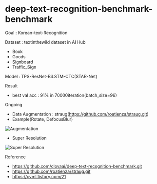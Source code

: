 # deep-text-recognition-benchmark-benchmark

Goal : Korean-text-Recognition

Dataset : textinthewild dataset in AI Hub
- Book
- Goods
- Signboard
- Traffic_Sign

Model : TPS-ResNet-BiLSTM-CTC(STAR-Net)

Result
- best val acc : 91% in 70000iteration(batch_size=96)

Ongoing
- Data Augmentation : straug(https://github.com/roatienza/straug.git)
- Example(Rotate, DefocusBlur)

![Augmentation](https://user-images.githubusercontent.com/106142675/175199268-adb54061-d27e-4eac-b450-fb699d8df98a.png)

- Super Resolution

![Super Resolution](https://user-images.githubusercontent.com/106142675/175199377-c2437ec0-0f94-4e97-b548-f7a0b4568bd9.png)


Reference
- https://github.com/clovaai/deep-text-recognition-benchmark.git
- https://github.com/roatienza/straug.git
- https://cvml.tistory.com/21
